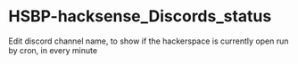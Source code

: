 # HSBP-hacksense_Discords_status
 Edit discord channel name, to show if the hackerspace is currently open
run by cron, in every minute